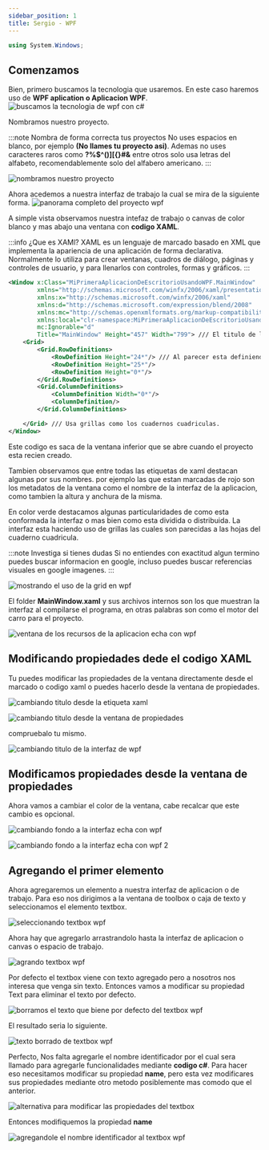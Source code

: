```yaml
---
sidebar_position: 1
title: Sergio - WPF
---
```

```c# title="Este ejemplo hace uso de las siguientes librerias"
using System.Windows;
```

## Comenzamos

Bien, primero buscamos la tecnologia que usaremos. En este caso haremos uso de **WPF aplication o Aplicacion WPF**.
![buscamos la tecnologia de wpf con c#](pathname:///exposition-net-framework/img/wpf/buscamos-la-tecnologia-de-wpf-con.png)

Nombramos nuestro proyecto.

:::note Nombra de forma correcta tus proyectos
No uses espacios en blanco, por ejemplo **(No llames tu proyecto asi)**. Ademas no uses caracteres raros como **?%$^()][{}#&** entre otros solo usa letras del alfabeto, recomendablemente solo del alfabero americano.
:::

![nombramos nuestro proyecto](pathname:///exposition-net-framework/img/wpf/nombramos-nuestro-proyecto.png)

Ahora acedemos a nuestra interfaz de trabajo la cual se mira de la siguiente forma.
![panorama completo del proyecto wpf](pathname:///exposition-net-framework/img/wpf/panorama-completo-del-proyecto-wpf.png)

A simple vista observamos nuestra intefaz de trabajo o canvas de color blanco y mas abajo una ventana con **codigo XAML**.

:::info ¿Que es XAMl?
XAML es un lenguaje de marcado basado en XML que implementa la apariencia de una aplicación de forma declarativa. Normalmente lo utiliza para crear ventanas, cuadros de diálogo, páginas y controles de usuario, y para llenarlos con controles, formas y gráficos.
:::

```xml title="markado o codigo de xamp que se crea al crear el proyecto"
<Window x:Class="MiPrimeraAplicacionDeEscritorioUsandoWPF.MainWindow"
        xmlns="http://schemas.microsoft.com/winfx/2006/xaml/presentation"
        xmlns:x="http://schemas.microsoft.com/winfx/2006/xaml"
        xmlns:d="http://schemas.microsoft.com/expression/blend/2008"
        xmlns:mc="http://schemas.openxmlformats.org/markup-compatibility/2006"
        xmlns:local="clr-namespace:MiPrimeraAplicacionDeEscritorioUsandoWPF"
        mc:Ignorable="d"
        Title="MainWindow" Height="457" Width="799"> /// El titulo de la ventana.
    <Grid> 
        <Grid.RowDefinitions>
            <RowDefinition Height="24*"/> /// Al parecer esta definiendo la altura de la fila.
            <RowDefinition Height="25*"/>
            <RowDefinition Height="0*"/>
        </Grid.RowDefinitions>
        <Grid.ColumnDefinitions>
            <ColumnDefinition Width="0*"/>
            <ColumnDefinition/>
        </Grid.ColumnDefinitions>

    </Grid> /// Usa grillas como los cuadernos cuadriculas.
</Window>
```
Este codigo es saca de la ventana inferior que se abre cuando el proyecto esta recien creado.

Tambien observamos que entre todas las etiquetas de xaml destacan algunas por sus nombres.
por ejemplo las que estan marcadas de rojo son los metadatos de la ventana como el nombre de la interfaz de la aplicacion, como tambien la altura y anchura de la misma.

En color verde destacamos algunas particularidades de como esta conformada la interfaz o mas bien como esta dividida o distribuida.
La interfaz esta haciendo uso de grillas las cuales son parecidas a las hojas del cuaderno cuadricula.

:::note Investiga si tienes dudas
Si no entiendes con exactitud algun termino puedes buscar informacion en google, incluso puedes buscar referencias visuales en google imagenes.
:::

![mostrando el uso de la grid en wpf](pathname:///exposition-net-framework/img/wpf/mostrando-el-uso-de-la-grid-en-wpf.png)

El folder **MainWindow.xaml** y sus archivos internos son los que muestran la interfaz al compilarse el programa, en otras palabras son como el motor del carro para el proyecto.

![ventana de los recursos de la aplicacion echa con wpf](pathname:///exposition-net-framework/img/wpf/ventana-de-los-recursos-de-la-aplicacion-echa-con-wpf.png)

## Modificando propiedades dede el codigo XAML

Tu puedes modificar las propiedades de la ventana directamente desde el marcado o codigo xaml o puedes hacerlo desde la ventana de propiedades.

![cambiando titulo desde la etiqueta xaml](pathname:///exposition-net-framework/img/wpf/cambiando-titulo-desde-la-etiqueta-xaml.png)

![cambiando titulo desde la ventana de propiedades](pathname:///exposition-net-framework/img/wpf/cambiando-titulo-desde-la-ventana-de-propiedades.png)

compruebalo tu mismo.

![cambiando titulo de la interfaz de wpf](pathname:///exposition-net-framework/img/wpf/cambiando-titulo-de-la-interfaz-de-wpf.png)

## Modificamos propiedades desde la ventana de propiedades

Ahora vamos a cambiar el color de la ventana, cabe recalcar que este cambio es opcional.

![cambiando fondo a la interfaz echa con wpf](pathname:///exposition-net-framework/img/wpf/cambiando-fondo-a-la-interfaz-echa-con-wpf.png)

![cambiando fondo a la interfaz echa con wpf 2](pathname:///exposition-net-framework/img/wpf/cambiando-fondo-a-la-interfaz-echa-con-wpf-2.png)

## Agregando el primer elemento

Ahora agregaremos un elemento a nuestra interfaz de aplicacion o de trabajo.
Para eso nos dirigimos a la ventana de toolbox o caja de texto y seleccionamos el elemento textbox.

![seleccionando textbox wpf](pathname:///exposition-net-framework/img/wpf/seleccionando-textbox-wpf.png)

Ahora hay que agregarlo arrastrandolo hasta la interfaz de aplicacion o canvas o espacio de trabajo.

![agrando textbox wpf](pathname:///exposition-net-framework/img/wpf/agrando-textbox-wpf.png)

Por defecto el textbox viene con texto agregado pero a nosotros nos interesa que venga sin texto.
Entonces vamos a modificar su propiedad Text para eliminar el texto por defecto.

![borramos el texto que biene por defecto del textbox wpf](pathname:///exposition-net-framework/img/wpf/borramos-el-texto-que-biene-por-defecto-del-textbox-wpf.png)

El resultado seria lo siguiente.

![texto borrado de textbox wpf](pathname:///exposition-net-framework/img/wpf/texto-borrado-de-textbox-wpf.png)

Perfecto, Nos falta agregarle el nombre identificador por el cual sera llamado para agregarle funcionalidades mediante **codigo c#**.
Para hacer eso necesitamos modificar su propiedad **name**, pero esta vez modificares sus propiedades mediante otro metodo posiblemente mas comodo que el anterior.

![alternativa para modificar las propiedades del textbox](pathname:///exposition-net-framework/img/wpf/alternativa-para-modificar-las-propiedades-del-textbox.png)

Entonces modifiquemos la propiedad **name**

![agregandole el nombre identificador al textbox wpf](pathname:///exposition-net-framework/img/wpf/agregandole-el-nombre-identificador-al-textbox-wpf.png)